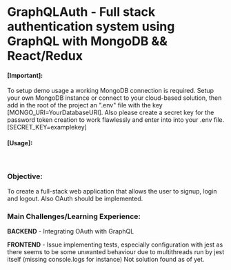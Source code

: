 # GraphQLAuth - Full stack authentication system using GraphQL with MongoDB && React/Redux


<h4>[Important]:</h4>
To setup demo usage a working MongoDB connection is required.
Setup your own MongoDB instance or connect to your cloud-based solution, then add in the root of the project an ".env" file with the key [MONGO_URI=YourDatabaseURI]. Also please create a secret key for the password token creation to work flawlessly and enter into into your .env file. [SECRET_KEY=examplekey]
</br>

<h4>[Usage]:</h4>
</br>


<h3>Objective:</h3> To create a full-stack web application that allows the user to signup, login and logout. Also OAuth should be implemented.
 
</br>
<h3>Main Challenges/Learning Experience:</h3> 

**BACKEND** - Integrating OAuth with GraphQL </br>

**FRONTEND** - Issue implementing tests, especially configuration with jest as there seems to be some unwanted behaviour due to multithreads run by jest itself (missing console.logs for instance) Not solution found as of yet.
